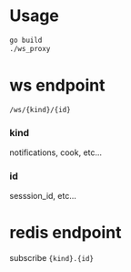 Usage
===========

```sh
go build
./ws_proxy
```

ws endpoint
=================

`/ws/{kind}/{id}`

### kind

notifications, cook, etc...

### id

sesssion_id, etc...

redis endpoint
================

subscribe `{kind}.{id}`
